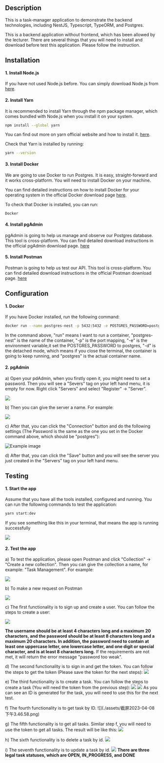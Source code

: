 ## Description
This is a task-manager application to demonstrate the backend technologies, including NestJS, Typescript, TypeORM, and Postgres.

This is a backend application without frontend, which has been allowed by the lecturer. There are several things that you will need to install and download before test this application. Please follow the instruction. 
## Installation
#### 1. Install Node.js
If you have not used Node.js before. You can simply download Node.js from [here](https://nodejs.org/en). 

#### 2. Install Yarn
It is recommended to install Yarn through the npm package manager, which comes bundled with Node.js when you install it on your system.
```bash
npm install --global yarn
```
You can find out more on yarn official website and how to install it. [here](https://classic.yarnpkg.com/en/docs/install/#mac-stable).

Check that Yarn is installed by running:
```bash
yarn --version
```
#### 3. Install Docker
We are going to use Docker to run Postgres. It is easy, straight-forward and it works cross-platform. You will need to install Docker on your machine.

You can find detailed instructions on how to install Docker for your operating system in the official Docker download page [here](https://classic.yarnpkg.com/en/docs/install/#mac-stable). 

To check that Docker is installed, you can run:
```bash
Docker
```

#### 4. Install pgAdmin
pgAdmin is going to help us manage and observe our Postgres database. This tool is cross-platform. You can find detailed download instructions in the official pgAdmin download page. [here](https://www.pgadmin.org/download/)

#### 5. Install Postman
Postman is going to help us test our API. This tool is cross-platform. You can find detailed download instructions in the official Postman download page. [here](https://www.postman.com/downloads/)

## Configuration
#### 1. Docker

If you have Docker installed, run the following command:
```bash
docker run --name postgres-nest -p 5432:5432 -e POSTGRES_PASSWORD=postgres -d postgres
```
In the command above, "run" means I want to run a container, "postgres-nest" is the name of the container, "-p" is the port mapping, "-e" is the environment variable,it set the POSTGRES_PASSWORD to postgres, "-d" is the detached mode, which means if you close the terminal, the container is going to keep running, and "postgres" is the actual container name.

#### 2. pgAdmin
a) Open your pdAdmin, when you firstly open it, you might need to set a password. Then you will see a "Severs" tag on your left hand menu, it is empty for now. Right click "Servers" and select "Register" -> "Server".


![](https://raw.githubusercontent.com/UOA-CS732-SE750-Students-2023/cs732-se75-assignment-yil909/main/assets/%E6%88%AA%E5%B1%8F2023-04-08%20%E4%B8%8A%E5%8D%8811.47.51.png)



b) Then you can give the server a name. For example: 

![](https://raw.githubusercontent.com/UOA-CS732-SE750-Students-2023/cs732-se75-assignment-yil909/main/assets/%E6%88%AA%E5%B1%8F2023-04-08%20%E4%B8%8A%E5%8D%8811.54.40.png)

c) After that, you can click the "Connection" button and do the following settings (The Password is the same as the one you set in the Docker command above, which should be "postgres"):


![Example image](https://raw.githubusercontent.com/UOA-CS732-SE750-Students-2023/cs732-se75-assignment-yil909/main/assets/%E6%88%AA%E5%B1%8F2023-04-08%20%E4%B8%8B%E5%8D%8812.30.12.png)

d) After that, you can click the "Save" button and you will see the server you just created in the "Servers" tag on your left hand menu.

## Testing
#### 1. Start the app
Assume that you have all the tools installed, configured and running. You can run the following commands to test the application:

```bash
yarn start:dev
```

If you see something like this in your terminal, that means the app is running successfully

![](https://raw.githubusercontent.com/UOA-CS732-SE750-Students-2023/cs732-se75-assignment-yil909/main/assets/%E6%88%AA%E5%B1%8F2023-04-08%20%E4%B8%8B%E5%8D%881.16.39.png)

#### 2. Test the app
a) To test the application, please open Postman and click "Collection" -> "Create a new collection". Then you can give the collection a name, for example: "Task Management". For example: 

![](https://github.com/UOA-CS732-SE750-Students-2023/cs732-se75-assignment-yil909/blob/main/assets/%E6%88%AA%E5%B1%8F2023-04-08%20%E4%B8%8B%E5%8D%881.39.18.png?raw=true)

b) To make a new request on Postman

![](https://raw.githubusercontent.com/UOA-CS732-SE750-Students-2023/cs732-se75-assignment-yil909/main/assets/%E6%88%AA%E5%B1%8F2023-04-08%20%E4%B8%8B%E5%8D%881.46.17.png)

c) The first functionality is to sign up and create a user. You can follow the steps to create a user:

![](https://github.com/UOA-CS732-SE750-Students-2023/cs732-se75-assignment-yil909/blob/main/assets/%E6%88%AA%E5%B1%8F2023-04-08%20%E4%B8%8B%E5%8D%881.53.59.png?raw=true)

**The username should be at least 4 characters long and a maximum 20 characters, and the password should be at least 8 characters long and a maximum 20 characters. In addition, the password need to contain at least one uppercase letter, one lowercase letter, and one digit or special character, and is at least 8 characters long.**
If the requirements are not met, it will return the error message "password too weak".

d) The second functionality is to sign in and get the token. You can follow the steps to get the token (Please save the token for the next steps):
![](https://github.com/UOA-CS732-SE750-Students-2023/cs732-se75-assignment-yil909/blob/main/assets/%E6%88%AA%E5%B1%8F2023-04-08%20%E4%B8%8B%E5%8D%882.21.06.png?raw=true)

e) The third functionality is to create a task. You can follow the steps to create a task (You will need the token from the previous step):
![](https://github.com/UOA-CS732-SE750-Students-2023/cs732-se75-assignment-yil909/blob/main/assets/%E6%88%AA%E5%B1%8F2023-04-08%20%E4%B8%8B%E5%8D%882.47.32.png?raw=true)
![](https://github.com/UOA-CS732-SE750-Students-2023/cs732-se75-assignment-yil909/blob/main/assets/%E6%88%AA%E5%B1%8F2023-04-08%20%E4%B8%8B%E5%8D%883.32.59.png?raw=true)
As you can see an ID is generated for the task, you will need to use this for the next test. 

f) The fourth functionality is to get task by ID.
![](./assets/截屏2023-04-08 下午3.46.58.png)

g) The fifth functionality is to get all tasks.
Similar step f, you will need to use the token to get all tasks. The result will be like this:
![](https://github.com/UOA-CS732-SE750-Students-2023/cs732-se75-assignment-yil909/blob/main/assets/%E6%88%AA%E5%B1%8F2023-04-08%20%E4%B8%8B%E5%8D%883.46.58.png?raw=true)

h) The sixth functionality is to delete a task by id.
![](https://github.com/UOA-CS732-SE750-Students-2023/cs732-se75-assignment-yil909/blob/main/assets/%E6%88%AA%E5%B1%8F2023-04-08%20%E4%B8%8B%E5%8D%884.03.38.png?raw=true)

i) The seventh functionality is to update a task by id. 
![](https://github.com/UOA-CS732-SE750-Students-2023/cs732-se75-assignment-yil909/blob/main/assets/%E6%88%AA%E5%B1%8F2023-04-08%20%E4%B8%8B%E5%8D%884.17.32.png?raw=true)
**There are three legal task statuses, which are OPEN, IN_PROGRESS, and DONE**

